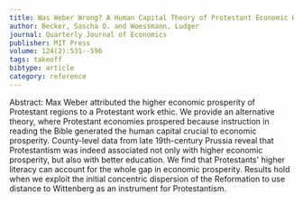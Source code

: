 ```yaml
---
title: Was Weber Wrong? A Human Capital Theory of Protestant Economic History*
author: Becker, Sascha O. and Woessmann, Ludger
journal: Quarterly Journal of Economics
publisher: MIT Press
volume: 124(2):531--596
tags: takeoff
bibtype: article
category: reference
---
```

Abstract: Max Weber attributed the higher economic prosperity of Protestant regions to a Protestant work ethic. We provide an alternative theory, where Protestant economies prospered because instruction in reading the Bible generated the human capital crucial to economic prosperity. County-level data from late 19th-century Prussia reveal that Protestantism was indeed associated not only with higher economic prosperity, but also with better education. We find that Protestants' higher literacy can account for the whole gap in economic prosperity. Results hold when we exploit the initial concentric dispersion of the Reformation to use distance to Wittenberg as an instrument for Protestantism.

